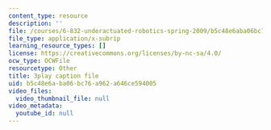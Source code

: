 ```yaml
---
content_type: resource
description: ''
file: /courses/6-832-underactuated-robotics-spring-2009/b5c48e6aba06bc76a962a646ce594005_7LLUz7A1--Q.srt
file_type: application/x-subrip
learning_resource_types: []
license: https://creativecommons.org/licenses/by-nc-sa/4.0/
ocw_type: OCWFile
resourcetype: Other
title: 3play caption file
uid: b5c48e6a-ba06-bc76-a962-a646ce594005
video_files:
  video_thumbnail_file: null
video_metadata:
  youtube_id: null
---
```

